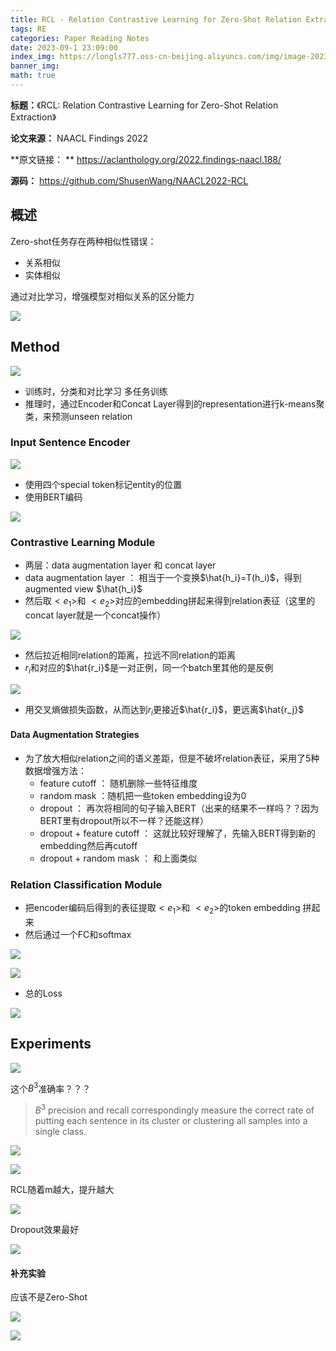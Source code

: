 ```yaml
---
title: RCL - Relation Contrastive Learning for Zero-Shot Relation Extraction
tags: RE
categories: Paper Reading Notes
date: 2023-09-1 23:09:00
index_img: https://longls777.oss-cn-beijing.aliyuncs.com/img/image-20230831114455586.png
banner_img: 
math: true
---
```


**标题：**《RCL: Relation Contrastive Learning for Zero-Shot Relation Extraction》

**论文来源：** NAACL Findings 2022

**原文链接： **  https://aclanthology.org/2022.findings-naacl.188/

**源码：** https://github.com/ShusenWang/NAACL2022-RCL



## 概述

Zero-shot任务存在两种相似性错误：

- 关系相似
- 实体相似

通过对比学习，增强模型对相似关系的区分能力

![](https://longls777.oss-cn-beijing.aliyuncs.com/img/image-20230831114340962.png)

## Method

![](https://longls777.oss-cn-beijing.aliyuncs.com/img/image-20230831114455586.png)

- 训练时，分类和对比学习 多任务训练
- 推理时，通过Encoder和Concat Layer得到的representation进行k-means聚类，来预测unseen relation



### Input Sentence Encoder

![](https://longls777.oss-cn-beijing.aliyuncs.com/img/image-20230901163622289.png)

- 使用四个special token标记entity的位置
- 使用BERT编码

![](https://longls777.oss-cn-beijing.aliyuncs.com/img/image-20230901164324166.png)

### Contrastive Learning Module

- 两层：data augmentation layer 和 concat layer
- data augmentation layer ： 相当于一个变换$\hat{h_i}=T(h_i)$，得到augmented view $\hat{h_i}$
- 然后取$<e_1>$和 $<e_2>$对应的embedding拼起来得到relation表征（这里的concat layer就是一个concat操作）

![](https://longls777.oss-cn-beijing.aliyuncs.com/img/image-20230901165042187.png)

- 然后拉近相同relation的距离，拉远不同relation的距离
- $r_i$和对应的$\hat{r_i}$是一对正例，同一个batch里其他的是反例

![](https://longls777.oss-cn-beijing.aliyuncs.com/img/image-20230901165634873.png)

- 用交叉熵做损失函数，从而达到$r_i$更接近$\hat{r_i}$，更远离$\hat{r_j}$

#### Data Augmentation Strategies

- 为了放大相似relation之间的语义差距，但是不破坏relation表征，采用了5种数据增强方法：
  - feature cutoff ： 随机删除一些特征维度
  - random mask ：随机把一些token embedding设为0
  - dropout ： 再次将相同的句子输入BERT（出来的结果不一样吗？？因为BERT里有dropout所以不一样？还能这样）
  - dropout + feature cutoff ： 这就比较好理解了，先输入BERT得到新的embedding然后再cutoff
  - dropout + random mask ： 和上面类似



###  Relation Classification Module

- 把encoder编码后得到的表征提取$<e_1>$和 $<e_2>$的token embedding 拼起来
- 然后通过一个FC和softmax

![](https://longls777.oss-cn-beijing.aliyuncs.com/img/image-20230901172754654.png)



![](https://longls777.oss-cn-beijing.aliyuncs.com/img/image-20230901172803536.png)

- 总的Loss

![](https://longls777.oss-cn-beijing.aliyuncs.com/img/image-20230901174544660.png)



## Experiments

![](https://longls777.oss-cn-beijing.aliyuncs.com/img/image-20230831114657707.png)

这个$B^3$准确率？？？

> $B^3$ precision and recall correspondingly measure the correct rate of putting each sentence in its cluster or clustering all samples into a single class. 

![](https://longls777.oss-cn-beijing.aliyuncs.com/img/image-20230901212829550.png)





![](https://longls777.oss-cn-beijing.aliyuncs.com/img/image-20230831114734536.png)

RCL随着m越大，提升越大



![](https://longls777.oss-cn-beijing.aliyuncs.com/img/image-20230901220942096.png)

Dropout效果最好



![](https://longls777.oss-cn-beijing.aliyuncs.com/img/image-20230901221030206.png)

#### 补充实验

应该不是Zero-Shot

![](https://longls777.oss-cn-beijing.aliyuncs.com/img/image-20230901225850897.png)

![](https://longls777.oss-cn-beijing.aliyuncs.com/img/image-20230901225902560.png)